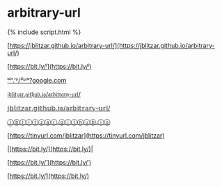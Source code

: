# arbitrary-url

{% include script.html %}





[https://jblitzar.github.io/arbitrary-url/](https://jblitzar.github.io/arbitrary-url/)


[https://bit.ly/ʲ](https://bit.ly/ʲ)


[ᵇⁱᵗ.ˡʸ/³ᴹˢ?google.com](ᵇⁱᵗ.ˡʸ/³ᴹˢ?google.com)


[𝔧𝔟𝔩𝔦𝔱𝔷𝔞𝔯.𝔤𝔦𝔱𝔥𝔲𝔟.𝔦𝔬/𝔞𝔯𝔟𝔦𝔱𝔯𝔞𝔯𝔶-𝔲𝔯𝔩/](𝔧𝔟𝔩𝔦𝔱𝔷𝔞𝔯.𝔤𝔦𝔱𝔥𝔲𝔟.𝔦𝔬/arbitrary-url/)

[𝕛𝕓𝕝𝕚𝕥𝕫𝕒𝕣.𝕘𝕚𝕥𝕙𝕦𝕓.𝕚𝕠/𝕒𝕣𝕓𝕚𝕥𝕣𝕒𝕣𝕪-𝕦𝕣𝕝/](𝕛𝕓𝕝𝕚𝕥𝕫𝕒𝕣.𝕘𝕚𝕥𝕙𝕦𝕓.𝕚𝕠/arbitrary-url/)



[ⓙⓑⓛⓘⓣⓩⓐⓡ.ⓖⓘⓣⓗⓤⓑ.ⓘⓞ](https://jblitzar.github.io/arbitrary-url/)


[https://tinyurl.com/jblitzar](https://tinyurl.com/jblitzar)



|[https://bit.ly/‍‍‍‍‍‍‍‍](https://bit.ly/‍‍‍‍‍‍‍‍)|


[https://bit.ly/ˈ](https://bit.ly/ˈ)

[https://bit.ly/̇](https://bit.ly/̇)

